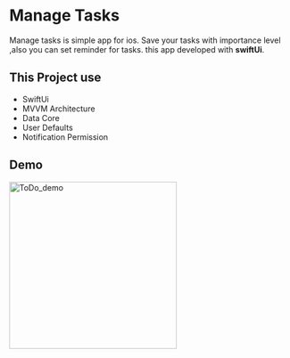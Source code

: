# Manage Tasks

Manage tasks is simple app for ios.
Save your tasks with importance level ,also you can set reminder for tasks.
this app developed with **swiftUi**.


## This Project use

- SwiftUi
- MVVM Architecture
- Data Core
- User Defaults
- Notification Permission

## Demo

<img src="https://github.com/alitabatabaei1381/ToDoList-Compose-MVVM-Hilt-Room/raw/master/telegram-cloud-document-4-5767341733574610335.gif" alt="ToDo_demo" width="300"/>

